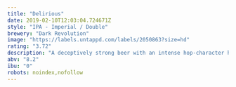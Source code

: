 ```yaml
---
title: "Delirious"
date: 2019-02-10T12:03:04.724671Z
style: "IPA - Imperial / Double"
brewery: "Dark Revolution"
image: "https://labels.untappd.com/labels/2050863?size=hd"
rating: "3.72"
description: "A deceptively strong beer with an intense hop-character highlighted by pronounced notes of citrus and pine. Well balanced bitterness leading to a dry finish generating an exceptionally quaffable Double IPA."
abv: "8.2"
ibu: "0"
robots: noindex,nofollow
---
```

